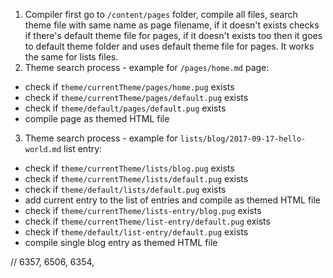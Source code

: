 1. Compiler first go to `/content/pages` folder, compile all files, search theme file with same name as page filename, if it doesn't exists checks if there's default theme file for pages, if it doesn't exists too then it goes to default theme folder and uses default theme file for pages. It works the same for lists files.
2. Theme search process - example for `/pages/home.md` page:
- check if `theme/currentTheme/pages/home.pug` exists
- check if `theme/currentTheme/pages/default.pug` exists
- check if `theme/default/pages/default.pug` exists
- compile page as themed HTML file
3. Theme search process - example for `lists/blog/2017-09-17-hello-world.md` list entry:
- check if `theme/currentTheme/lists/blog.pug` exists
- check if `theme/currentTheme/lists/default.pug` exists
- check if `theme/default/lists/default.pug` exists
- add current entry to the list of entries and compile as themed HTML file
- check if `theme/currentTheme/lists-entry/blog.pug` exists
- check if `theme/currentTheme/list-entry/default.pug` exists
- check if `theme/default/list-entry/default.pug` exists
- compile single blog entry as themed HTML file

// 6357, 6506, 6354,